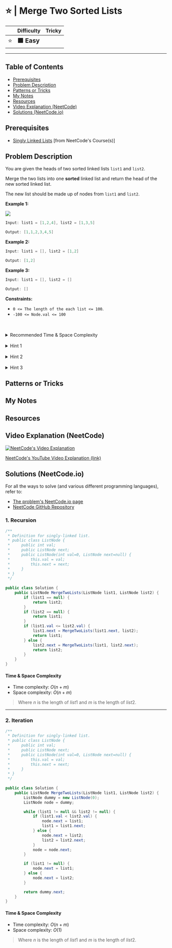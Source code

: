# ⭐ | Merge Two Sorted Lists

|   | Difficulty | Tricky |
|---|------------|--------|
| <big>⭐<big> | <big>**🟩 Easy**</big> | <big></big> |


---

## Table of Contents

- [Prerequisites](#prerequisites)
- [Problem Description](#problem-description)
- [Patterns or Tricks](#patterns-or-tricks)
- [My Notes](#my-notes)
- [Resources](#resources)
- [Video Explanation (NeetCode)](#video-explanation-neetcode)
- [Solutions (NeetCode.io)](#solutions-neetcodeio)
    


## Prerequisites
- [Singly Linked Lists](https://neetcode.io/courses/dsa-for-beginners/5) [from NeetCode's Course(s)]


## Problem Description
You are given the heads of two sorted linked lists `list1` and `list2`.

Merge the two lists into one **sorted** linked list and return the head of the new sorted linked list.

The new list should be made up of nodes from `list1` and `list2`.

**Example 1:**

![](https://imagedelivery.net/CLfkmk9Wzy8_9HRyug4EVA/51adfea9-493a-4abb-ece7-fbb359d1c800/public)

```java
Input: list1 = [1,2,4], list2 = [1,3,5]

Output: [1,1,2,3,4,5]
```

**Example 2:**

```java
Input: list1 = [], list2 = [1,2]

Output: [1,2]
```

**Example 3:**

```java
Input: list1 = [], list2 = []

Output: []
```

**Constraints:**
* `0 <= The length of the each list <= 100`.
* `-100 <= Node.val <= 100`

<br>
<br>
<details class="hint-accordion">  
    <summary>Recommended Time & Space Complexity</summary>
    <p>
    You should aim for a solution with <code>O(n + m)</code> time and <code>O(1)</code> space, where <code>n</code> is the length of <code>list1</code> and <code>m</code> is the length of <code>list2</code>.
    </p>
</details>

<br>
<details class="hint-accordion">  
    <summary>Hint 1</summary>
    <p>
    A brute force solution would involve storing the values of both linked lists in an array, sorting the array, and then converting it back into a linked list. This approach would use <code>O(n)</code> extra space and is trivial. Can you think of a better way? Perhaps the sorted nature of the lists can be leveraged.
    </p>
</details>

<br>
<details class="hint-accordion">  
    <summary>Hint 2</summary>
    <p>
    We create a dummy node to keep track of the head of the resulting linked list while iterating through the lists. Using <code>l1</code> and <code>l2</code> as iterators for <code>list1</code> and <code>list2</code>, respectively, we traverse both lists node by node to build a final linked list that is also sorted. How do you implement this?
</details>

<br>
<details class="hint-accordion">  
    <summary>Hint 3</summary>
    <p>
    For example, consider <code>list1 = [1, 2, 3]</code> and <code>list2 = [2, 3, 4]</code>. While iterating through the lists, we move the pointers by comparing the node values from both lists. We link the next pointer of the iterator to the node with the smaller value. For instance, when <code>l1 = 1</code> and <code>l2 = 2</code>, since <code>l1 < l2</code>, we point the iterator's next pointer to <code>l1</code> and proceed.
    </p>
    </p>
</details>

## Patterns or Tricks
<!-- This section is for any patterns or tricks noticed/spotted when solving the question which we can use as an indication of using the same approach(es) used here when facing another problems somewhat like this. -->

## My Notes


## Resources


## Video Explanation (NeetCode)
[![NeetCode's Video Explanation](https://img.youtube.com/vi/XIdigk956u0/0.jpg)](https://www.youtube.com/watch?v=XIdigk956u0)

[NeetCode's YouTube Video Explanation (link)](https://www.youtube.com/watch?v=XIdigk956u0)


## Solutions (NeetCode.io)
For all the ways to solve (and various different programming languages), refer to:
- [The problem's NeetCode.io page](https://neetcode.io/problems/merge-two-sorted-linked-lists)
- [NeetCode GitHub Repository](https://github.com/neetcode-gh/leetcode)

### 1. Recursion






```csharp
/**
 * Definition for singly-linked list.
 * public class ListNode {
 *     public int val;
 *     public ListNode next;
 *     public ListNode(int val=0, ListNode next=null) {
 *         this.val = val;
 *         this.next = next;
 *     }
 * }
 */
 
public class Solution {
    public ListNode MergeTwoLists(ListNode list1, ListNode list2) {
        if (list1 == null) {
            return list2;
        }
        if (list2 == null) {
            return list1;
        }
        if (list1.val <= list2.val) {
            list1.next = MergeTwoLists(list1.next, list2);
            return list1;
        } else {
            list2.next = MergeTwoLists(list1, list2.next);
            return list2;
        }
    }
}
```




#### Time & Space Complexity

* Time complexity: $O(n + m)$
* Space complexity: $O(n + m)$

> Where $n$ is the length of $list1$ and $m$ is the length of $list2$.

---

### 2. Iteration






```csharp
/**
 * Definition for singly-linked list.
 * public class ListNode {
 *     public int val;
 *     public ListNode next;
 *     public ListNode(int val=0, ListNode next=null) {
 *         this.val = val;
 *         this.next = next;
 *     }
 * }
 */
 
public class Solution {
    public ListNode MergeTwoLists(ListNode list1, ListNode list2) {
        ListNode dummy = new ListNode(0);
        ListNode node = dummy;

        while (list1 != null && list2 != null) {
            if (list1.val < list2.val) {
                node.next = list1;
                list1 = list1.next;
            } else {
                node.next = list2;
                list2 = list2.next;
            }
            node = node.next;
        }

        if (list1 != null) {
            node.next = list1;
        } else {
            node.next = list2;
        }

        return dummy.next;
    }
}
```




#### Time & Space Complexity

* Time complexity: $O(n + m)$
* Space complexity: $O(1)$

> Where $n$ is the length of $list1$ and $m$ is the length of $list2$.
